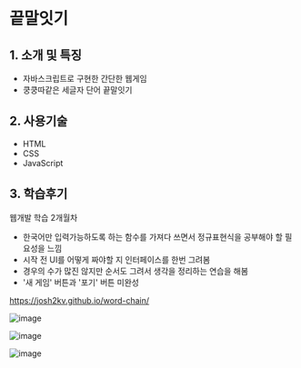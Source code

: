 # 끝말잇기

## 1. 소개 및 특징
- 자바스크립트로 구현한 간단한 웹게임
- 쿵쿵따같은 세글자 단어 끝말잇기

## 2. 사용기술
- HTML
- CSS
- JavaScript

## 3. 학습후기
웹개발 학습 2개월차
- 한국어만 입력가능하도록 하는 함수를 가져다 쓰면서 정규표현식을 공부해야 할 필요성을 느낌
- 시작 전 UI를 어떻게 짜야할 지 인터페이스를 한번 그려봄
- 경우의 수가 많진 않지만 순서도 그려서 생각을 정리하는 연습을 해봄
- '새 게임' 버튼과 '포기' 버튼 미완성

https://josh2kv.github.io/word-chain/

![image](https://user-images.githubusercontent.com/79514508/113465486-edc23680-93f9-11eb-9a2a-24bab5700c5a.png)

![image](https://user-images.githubusercontent.com/79514508/113465434-91f7ad80-93f9-11eb-860b-013430e25d73.png)


![image](https://user-images.githubusercontent.com/79514508/113300380-79857700-92c3-11eb-98a9-c486a7df8d14.png)

